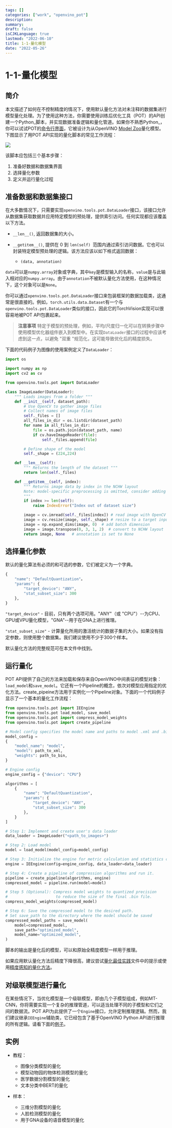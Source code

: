 ```yaml
---
tags: []
categories: ["work", "openvino_pot"]
description:
summary:
draft: false
isCJKLanguage: true
lastmod: "2022-06-10"
title: 1-1-量化模型
date: "2022-05-26"
---
```


# 1-1-量化模型

## 简介

本文描述了如何在不控制精度的情况下，使用默认量化方法对未注释的数据集进行模型量化处理。为了使用这种方法，你需要使用训练后优化工具（POT）的API创建一个Python_脚本，并实现数据准备逻辑和量化管道。如果你不熟悉Python_，你可以试试POT的[命令行界面](1-5_命令行界面.md)，它被设计为从OpenVINO [Model Zoo](https://github.com/openvinotoolkit/open_model_zoo)量化模型。下图显示了用POT API实现的量化脚本的常见工作流程：

![](https://raw.githubusercontent.com/jiang-blog/BlogImgs/picgo/imgs/Post-Training%20Optimization%20Tool%20API.png)

该脚本应包括三个基本步骤：

1. 准备好数据和数据集界面
2. 选择量化参数
3. 定义并运行量化过程

## 准备数据和数据集接口

在大多数情况下，只需要实现`openvino.tools.pot.DataLoader`接口，该接口允许从数据集获取数据并应用特定模型的预处理，提供索引访问。任何实现都应该覆盖以下方法。

- `__len__()`, 返回数据集的大小。

- `__getitem__()`, 提供在 0 到 ` len(self)  `范围内通过索引访问数据。它也可以封装特定模型预处理的逻辑。该方法应该以如下格式返回数据：
  - `(data, annotation)`

`data`可以是`numpy.array`对象或字典，其中`key`是模型输入的名称，`value`是与此输入相对应的`numpy.array`。由于`annotation`不被默认量化方法使用，在这种情况下，这个对象可以是`None`。

你可以通过`openvino.tools.pot.DataLoader`接口来包装框架的数据加载类，这通常是很直接的。例如，`torch.utils.data.Dataset`有一个与`openvino.tools.pot.DataLoader`类似的接口，因此它的TorchVision实现可以很容易地被POT API包裹起来。

> **注意事项**
> 特定于模型的预处理，例如，平均/尺度归一化可以在转换步骤中使用模型优化器组件嵌入到模型中。在实现`DataLoader`接口的过程中应该考虑到这一点，以避免 "双重 "规范化，这可能导致优化后的精度损失。

下面的代码例子为图像的使用案例定义了`DataLoader`：

```python
import os

import numpy as np
import cv2 as cv

from openvino.tools.pot import DataLoader

class ImageLoader(DataLoader):
    """ Loads images from a folder """
    def __init__(self, dataset_path):
        # Use OpenCV to gather image files
        # Collect names of image files
        self._files = []
        all_files_in_dir = os.listdir(dataset_path)
        for name in all_files_in_dir:
            file = os.path.join(dataset_path, name)
            if cv.haveImageReader(file):
                self._files.append(file)

        # Define shape of the model
        self._shape = (224,224)

    def __len__(self):
        """ Returns the length of the dataset """
        return len(self._files)

    def __getitem__(self, index):
        """ Returns image data by index in the NCHW layout
        Note: model-specific preprocessing is omitted, consider adding it here
        """
        if index >= len(self):
            raise IndexError("Index out of dataset size")

        image = cv.imread(self._files[index]) # read image with OpenCV
        image = cv.resize(image, self._shape) # resize to a target input size
        image = np.expand_dims(image, 0)  # add batch dimension
        image = image.transpose(0, 3, 1, 2)  # convert to NCHW layout
        return image, None   # annotation is set to None
```

## 选择量化参数

默认的量化算法有必须的和可选的参数，它们被定义为一个字典。

```python
{
    "name": "DefaultQuantization"。
    "params": {
        "target_device": "ANY",
        "stat_subset_size": 300
    },
}
```

`"target_device"` - 目前，只有两个选项可用。"ANY"（或 "CPU"）--为CPU、GPU或VPU量化模型，"GNA"--用于在GNA上进行推理。

`"stat_subset_size"` - 计算量化所用的激活统计的数据子集的大小。如果没有指定参数，则使用整个数据集。我们建议使用不少于300个样本。

默认量化方法的完整规范可在本文件中找到。

## 运行量化

POT API提供了自己的方法来加载和保存来自OpenVINO中间表征的模型对象：`load_model`和`save_model`。它还有一个Pipeline的概念，依次对模型应用指定的优化方法。create_pipeine方法用于实例化一个Pipeline对象。下面的一个代码例子显示了一个基本的量化工作流程：

```python
from openvino.tools.pot import IEEngine
from openvino.tools.pot load_model, save_model
from openvino.tools.pot import compress_model_weights
from openvino.tools.pot import create_pipeline

# Model config specifies the model name and paths to model .xml and .bin file
model_config =
{
    "model_name": "model",
    "model": path_to_xml,
    "weights": path_to_bin,
}

# Engine config
engine_config = {"device": "CPU"}

algorithms = [
    {
        "name": "DefaultQuantization",
        "params": {
            "target_device": "ANY",
            "stat_subset_size": 300
        },
    }
]

# Step 1: Implement and create user's data loader
data_loader = ImageLoader("<path_to_images>")

# Step 2: Load model
model = load_model(model_config=model_config)

# Step 3: Initialize the engine for metric calculation and statistics collection.
engine = IEEngine(config=engine_config, data_loader=data_loader)

# Step 4: Create a pipeline of compression algorithms and run it.
pipeline = create_pipeline(algorithms, engine)
compressed_model = pipeline.run(model=model)

# Step 5 (Optional): Compress model weights to quantized precision
#                     to reduce the size of the final .bin file.
compress_model_weights(compressed_model)

# Step 6: Save the compressed model to the desired path.
# Set save_path to the directory where the model should be saved
compressed_model_paths = save_model(
    model=compressed_model,
    save_path="optimized_model",
    model_name="optimized_model",
)
```

脚本的输出是量化后的模型，可以和原始全精度模型一样用于推理。

如果应用默认量化方法后精度下降很高，建议尝试[量化最佳实践](1-3_量化最佳实践.md)文件中的提示或使用[精度感知的量化方法](1-2_精度感知量化模型.md)。

## 对级联模型进行量化

在某些情况下，当优化模型是一个级联模型，即由几个子模型组成，例如MT-CNN，你将需要实现一个复杂的推理管道，可以适当处理不同的子模型和它们之间的数据流。POT API为此提供了一个`Engine`接口，允许定制推理逻辑。然而，我们建议继承`IEEngine`辅助类，它已经包含了基于OpenVINO Python API进行推理的所有逻辑。请看下面的[例子](https://docs.openvino.ai/latest/pot_example_face_detection_README.html#)。

## 实例

- 教程：
  - 图像分类模型的量化
  - 模型动物园的物体检测模型的量化
  - 医学数据分割模型的量化
  - 文本分类中BERT的量化

- 样本：
  - 三维分割模型的量化
  - 人脸检测模型的量化
  - 用于GNA设备的语音模型的量化

